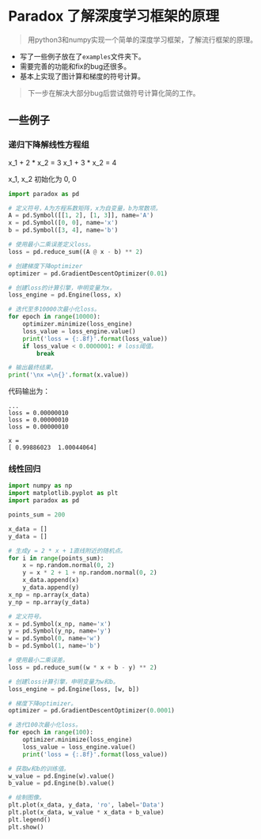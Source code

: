 # Paradox 了解深度学习框架的原理

> 用python3和numpy实现一个简单的深度学习框架，了解流行框架的原理。

* 写了一些例子放在了`examples`文件夹下。
* 需要完善的功能和fix的bug还很多。
* 基本上实现了图计算和梯度的符号计算。

> 下一步在解决大部分bug后尝试做符号计算化简的工作。

## 一些例子

### 递归下降解线性方程组

x_1 + 2 * x_2 = 3
x_1 + 3 * x_2 = 4

x_1, x_2 初始化为 0, 0

```python
import paradox as pd

# 定义符号，A为方程系数矩阵，x为自变量，b为常数项。
A = pd.Symbol([[1, 2], [1, 3]], name='A')
x = pd.Symbol([0, 0], name='x')
b = pd.Symbol([3, 4], name='b')

# 使用最小二乘误差定义loss。
loss = pd.reduce_sum((A @ x - b) ** 2)

# 创建梯度下降optimizer
optimizer = pd.GradientDescentOptimizer(0.01)

# 创建loss的计算引擎，申明变量为x。
loss_engine = pd.Engine(loss, x)

# 迭代至多10000次最小化loss。
for epoch in range(10000):
    optimizer.minimize(loss_engine)
    loss_value = loss_engine.value()
    print('loss = {:.8f}'.format(loss_value))
    if loss_value < 0.0000001: # loss阈值。
        break

# 输出最终结果。
print('\nx =\n{}'.format(x.value))
```

代码输出为：
```
...
loss = 0.00000010
loss = 0.00000010
loss = 0.00000010

x =
[ 0.99886023  1.00044064]
```

### 线性回归

```python
import numpy as np
import matplotlib.pyplot as plt
import paradox as pd

points_sum = 200

x_data = []
y_data = []

# 生成y = 2 * x + 1直线附近的随机点。
for i in range(points_sum):
    x = np.random.normal(0, 2)
    y = x * 2 + 1 + np.random.normal(0, 2)
    x_data.append(x)
    y_data.append(y)
x_np = np.array(x_data)
y_np = np.array(y_data)

# 定义符号。
x = pd.Symbol(x_np, name='x')
y = pd.Symbol(y_np, name='y')
w = pd.Symbol(0, name='w')
b = pd.Symbol(1, name='b')

# 使用最小二乘误差。
loss = pd.reduce_sum((w * x + b - y) ** 2)

# 创建loss计算引擎，申明变量为w和b。
loss_engine = pd.Engine(loss, [w, b])

# 梯度下降optimizer。
optimizer = pd.GradientDescentOptimizer(0.0001)

# 迭代100次最小化loss。
for epoch in range(100):
    optimizer.minimize(loss_engine)
    loss_value = loss_engine.value()
    print('loss = {:.8f}'.format(loss_value))

# 获取w和b的训练值。
w_value = pd.Engine(w).value()
b_value = pd.Engine(b).value()

# 绘制图像。
plt.plot(x_data, y_data, 'ro', label='Data')
plt.plot(x_data, w_value * x_data + b_value)
plt.legend()
plt.show()
```
